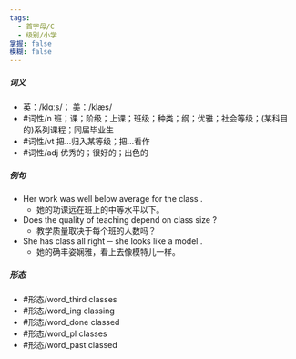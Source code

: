 ```yaml
---
tags:
  - 首字母/C
  - 级别/小学
掌握: false
模糊: false
---
```

##### 词义
- 英：/klɑːs/； 美：/klæs/
- #词性/n  班；课；阶级；上课；班级；种类；纲；优雅；社会等级；(某科目的)系列课程；同届毕业生
- #词性/vt  把…归入某等级；把…看作
- #词性/adj  优秀的；很好的；出色的
##### 例句
- Her work was well below average for the class .
	- 她的功课远在班上的中等水平以下。
- Does the quality of teaching depend on class size ?
	- 教学质量取决于每个班的人数吗？
- She has class all right ─ she looks like a model .
	- 她的确丰姿娴雅，看上去像模特儿一样。
##### 形态
- #形态/word_third classes
- #形态/word_ing classing
- #形态/word_done classed
- #形态/word_pl classes
- #形态/word_past classed
